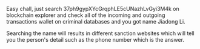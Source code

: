 Easy chall, just search 37ph9gypXYcGrqphLE5cUNazhLvGyi3M4k on blockchain explorer and check all of the incoming and outgoing transactions wallet on criminal databases and you got name Jiadong Li.

Searching the name will results in different sanction websites which will tell you the person's detail such as the phone number which is the answer.